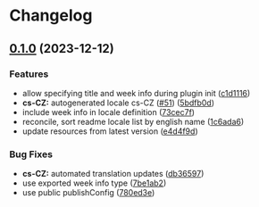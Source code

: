 # Changelog

## [0.1.0](https://github.com/sanity-io/locales/compare/locale-cs-cz-v0.0.1...locale-cs-cz-v0.1.0) (2023-12-12)


### Features

* allow specifying title and week info during plugin init ([c1d1116](https://github.com/sanity-io/locales/commit/c1d1116bab0c99c6506a9744e33d6cf282bf1c1b))
* **cs-CZ:** autogenerated locale cs-CZ ([#51](https://github.com/sanity-io/locales/issues/51)) ([5bdfb0d](https://github.com/sanity-io/locales/commit/5bdfb0d4266b95a47ac0e2d3474f9aed2c0cd0da))
* include week info in locale definition ([73cec7f](https://github.com/sanity-io/locales/commit/73cec7fb69ac92a565282aac0d08f13b634372fb))
* reconcile, sort readme locale list by english name ([1c6ada6](https://github.com/sanity-io/locales/commit/1c6ada624e83307f820d6c4ce1e7560eaf94b151))
* update resources from latest version ([e4d4f9d](https://github.com/sanity-io/locales/commit/e4d4f9daf8c2566f3ee7c9b002ac6d0051a2734c))


### Bug Fixes

* **cs-CZ:** automated translation updates ([db36597](https://github.com/sanity-io/locales/commit/db36597eb6496eaac699809814d452cc20a68efe))
* use exported week info type ([7be1ab2](https://github.com/sanity-io/locales/commit/7be1ab27939e1836e000155c576362fb5f54bd3e))
* use public publishConfig ([780ed3e](https://github.com/sanity-io/locales/commit/780ed3e6d35198fedebd769e71bf1dcc09fc6528))
